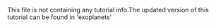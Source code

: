 This file is not containing any tutorial info.The updated version of this tutorial can be found in 'exoplanets'
